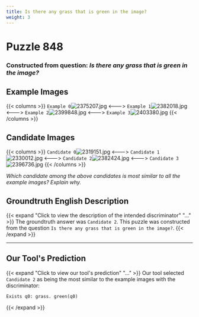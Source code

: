 ```yaml
---
title: Is there any grass that is green in the image?
weight: 3
---
```


# Puzzle 848
### Constructed from question: _Is there any grass that is green in the image?_


## Example Images
{{< columns >}}
`Example 0`![2375207.jpg](/gqa_images/2375207.jpg)
<--->
`Example 1`![2382018.jpg](/gqa_images/2382018.jpg)
<--->
`Example 2`![2399848.jpg](/gqa_images/2399848.jpg)
<--->
`Example 3`![2403380.jpg](/gqa_images/2403380.jpg)
{{< /columns >}}

## Candidate Images
{{< columns >}}
`Candidate 0`![2319151.jpg](/gqa_images/2319151.jpg)
<--->
`Candidate 1`![2330012.jpg](/gqa_images/2330012.jpg)
<--->
`Candidate 2`![2382424.jpg](/gqa_images/2382424.jpg)
<--->
`Candidate 3`![2396736.jpg](/gqa_images/2396736.jpg)
{{< /columns >}}

*Which candidate among the above candidates is most similar to all the example images? Explain why.*

## Groundtruth English Description

{{< expand "Click to view the description of the intended discriminator" "..." >}}
The groundtruth answer was `Candidate 2`. This puzzle was constructed from the question `Is there any grass that is green in the image?`.
{{< /expand >}}

---

## Our Tool's Prediction

{{< expand "Click to view our tool's prediction" "..." >}}
Our tool selected `Candidate 2` as being the most similar to the example images with the discriminator:
```plaintext
Exists q0: grass. green(q0)
```
{{< /expand >}}
